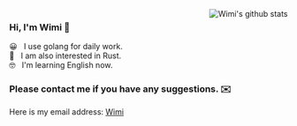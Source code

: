 <img align="right" src="https://github-readme-stats.vercel.app/api/top-langs/?username=qmdx00&layout=compact&hide=java,html&show_icons=true&hide_border=true&bg_color=ffffff&title_color=262626" alt="Wimi's github stats" />


### Hi, I'm Wimi 👋
😀 &nbsp; I use golang for daily work.</br>
🧐 &nbsp; I am also interested in Rust.</br>
🤓 &nbsp; I'm learning English now.

### Please contact me if you have any suggestions. ✉️
Here is my email address: <a href="mailto:qmdx00@gmail.com">Wimi</a>
